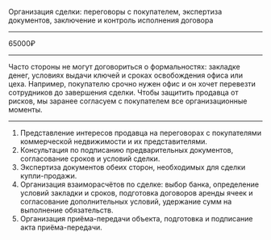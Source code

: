 Организация сделки: переговоры с покупателем, экспертиза документов, заключение и контроль исполнения договора

----

65000₽

----

Часто стороны не могут договориться о формальностях: закладке денег, условиях выдачи ключей и сроках освобождения офиса или цеха. Например, покупателю срочно нужен офис и он хочет перевезти сотрудников до завершения сделки. Чтобы защитить продавца от рисков, мы заранее согласуем с покупателем все организационные моменты.

----

1. Представление интересов продавца на переговорах с покупателями коммерческой недвижимости и их представителями.
2. Консультация по подписанию предварительных документов, согласование сроков и условий сделки.
3. Экспертиза документов обеих сторон, необходимых для сделки купли-продажи.
4. Организация взаиморасчётов по сделке: выбор банка, определение условий закладки и сроков, подготовка договоров аренды ячеек и согласование дополнительных условий, удержание сумм на выполнение обязательств.
5. Организация приёма-передачи объекта, подготовка и подписание акта приёма-передачи.